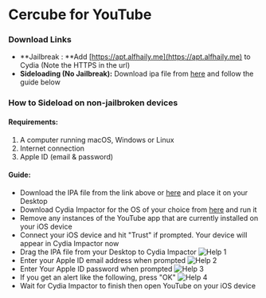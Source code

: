 # Cercube for YouTube



### Download Links

* **Jailbreak :	**Add [https://apt.alfhaily.me](https://apt.alfhaily.me) to Cydia (Note the HTTPS in the url)
* **Sideloading (No Jailbreak):** Download ipa file from [here](https://cercube.com/download?r=sideload) and follow the guide below



### How to Sideload on non-jailbroken devices

#### Requirements:

1. A computer running macOS, Windows or Linux
2. Internet connection
3. Apple ID (email & password)



#### Guide:

* Download the IPA file from the link above or [here](https://cercube.com/download?r=sideload) and place it on your Desktop
* Download Cydia Impactor for the OS of your choice from [here](http://www.cydiaimpactor.com) and run it
* Remove any instances of the YouTube app that are currently installed on your iOS device
* Connect your iOS device and hit "Trust" if prompted. Your device will appear in Cydia Impactor now
* Drag the IPA file from your Desktop to Cydia Impactor
  ![Help 1](https://raw.githubusercontent.com/freemanrepo/cercube-for-youtube/master/resources/help1.png "Help 1")
* Enter your Apple ID email address when prompted 
  ![Help 2](https://raw.githubusercontent.com/freemanrepo/cercube-for-youtube/master/resources/help2.png "Help 2")
* Enter Your Apple ID password when prompted 
  ![Help 3](https://raw.githubusercontent.com/freemanrepo/cercube-for-youtube/master/resources/help3.png "Help 3")
* If you get an alert like the following, press "OK"
  ![Help 4](https://raw.githubusercontent.com/freemanrepo/cercube-for-youtube/master/resources/help4.png "Help 4")
* Wait for Cydia Impactor to finish then open YouTube on your iOS device